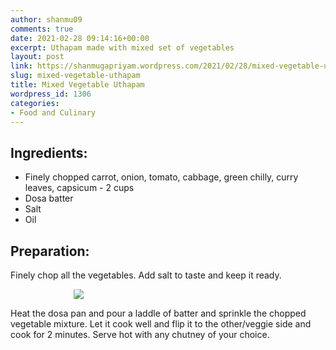 ```yaml
---
author: shanmu09
comments: true
date: 2021-02-28 09:14:16+00:00
excerpt: Uthapam made with mixed set of vegetables
layout: post
link: https://shanmugapriyam.wordpress.com/2021/02/28/mixed-vegetable-uthapam/
slug: mixed-vegetable-uthapam
title: Mixed Vegetable Uthapam
wordpress_id: 1306
categories:
- Food and Culinary
---
```

<style>
.square {
    float:left;
    width: 49%;
    border-radius:5%;
    padding-bottom : 40%; /* = width for a 1:1 aspect ratio */
    margin:0.5%;
    background-position:center center;
    background-repeat:no-repeat;
    background-size:cover; /* you change this to "contain" if you don't want the images to be cropped */
}
	
#break {
    clear:both;
}

.img_1{background-image:url('https://shanmugapriyam.files.wordpress.com/2020/11/00000img_00000_burst20201029192756129_cover.jpg');}
.img_2{background-image:url('https://shanmugapriyam.files.wordpress.com/2020/11/00000img_00000_burst20201029193128052_cover.jpg');}


.resize_fit_center {
    max-width:60%;
    max-height:60%;
    vertical-align: middle;
    display: block;
    margin-left: auto;
    margin-right: auto;
    border-radius:5%;
}

.center {
  margin: auto;
  width: 60%;
}
</style>



## Ingredients:







  * Finely chopped carrot, onion, tomato, cabbage, green chilly, curry leaves, capsicum - 2 cups
  * Dosa batter
  * Salt
  * Oil






## Preparation:







Finely chop all the vegetables. Add salt to taste and keep it ready.


<div>
	<img src="https://shanmugapriyam.files.wordpress.com/2020/11/00100lrportrait_00100_burst20201029172658733_cover.jpg?w=872"  class="resize_fit_center"/>
</div>
<p/>






Heat the dosa pan and pour a laddle of batter and sprinkle the chopped vegetable mixture. Let it cook well and flip it to the other/veggie side and cook for 2 minutes. Serve hot with any chutney of your choice.



<div class="square img_1">
</div>
<div class="square img_2">
</div>
<div id="break"> </div>
<p/>







